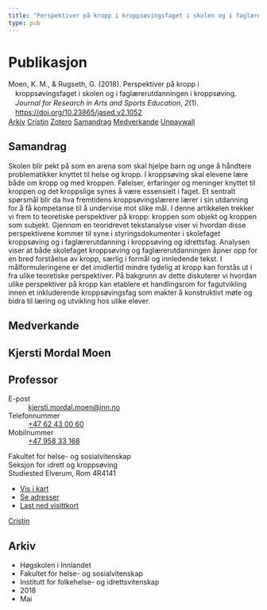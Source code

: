 ```yaml
---
title: "Perspektiver på kropp i kroppsøvingsfaget i skolen og i faglærerutdanningen i kroppsøving"
type: pub
---
```

<h1>Publikasjon</h1>
<article id="csl-bib-container-X6ZE9HHJ" class="csl-bib-container">
  <div class="csl-bib-body" style="line-height: 1.35; padding-left: 1em; text-indent:-1em;">
  <div class="csl-entry">Moen, K. M., &amp; Rugseth, G. (2018). Perspektiver p&#xE5; kropp i kropps&#xF8;vingsfaget i skolen og i fagl&#xE6;rerutdanningen i kropps&#xF8;ving. <i>Journal for Research in Arts and Sports Education</i>, <i>2</i>(1). <a href="https://doi.org/10.23865/jased.v2.1052">https://doi.org/10.23865/jased.v2.1052</a></div>
</div>
  <div class="csl-bib-buttons">
    <a href="#taxonomy-article-X6ZE9HHJ" class="csl-bib-button">Arkiv</a>
    <a href="https://app.cristin.no/results/show.jsf?id=1586283" alt="Cristin URL" class="csl-bib-button">Cristin</a>
    <a href="http://zotero.org/groups/5022929/items/X6ZE9HHJ" alt="Zotero URL" class="csl-bib-button">Zotero</a>
    <a href="#abstract-article-X6ZE9HHJ" class="csl-bib-button">Samandrag</a>
    <a href="#contributors-article-X6ZE9HHJ" class="csl-bib-button">Medverkande</a>
    <a href="https://jased.net/index.php/jased/article/download/1052/2548" class="csl-bib-button">Unpaywall</a>
  </div>
  <div id="csl-bib-meta-container-X6ZE9HHJ"></div>
</article>
<div id="csl-bib-meta-X6ZE9HHJ" class="csl-bib-meta">
  <article id="abstract-article-X6ZE9HHJ" class="abstract-article">
    <h1>Samandrag</h1>
    Skolen blir pekt på som en arena som skal hjelpe barn og unge å håndtere problematikker knyttet 
til helse og kropp. I kroppsøving skal elevene lære både om kropp og med kroppen. Følelser, 
erfaringer og meninger knyttet til kroppen og det kroppslige synes å være essensielt i faget. Et 
sentralt spørsmål blir da hva fremtidens kroppsøvingslærere lærer i sin utdanning for å få kompetanse 
til å undervise mot slike mål. I denne artikkelen trekker vi frem to teoretiske perspektiver 
på kropp: kroppen som objekt og kroppen som subjekt. Gjennom en teoridrevet tekstanalyse viser vi 
hvordan disse perspektivene kommer til syne i styringsdokumenter i skolefaget kroppsøving og i 
faglærerutdanning i kroppsøving og idrettsfag. Analysen viser at både skolefaget kroppsøving og 
faglærerutdanningen åpner opp for en bred forståelse av kropp, særlig i formål og innledende tekst. 
I målformuleringene er det imidlertid mindre tydelig at kropp kan forstås ut i fra ulike teoretiske 
perspektiver. På bakgrunn av dette diskuterer vi hvordan ulike perspektiver på kropp kan etablere 
et handlingsrom for fagutvikling innen et inkluderende kroppsøvingsfag som makter å konstruktivt 
møte og bidra til læring og utvikling hos ulike elever.
  </article>
  <article id="contributors-article-X6ZE9HHJ" class="contributors-article">
    <h1>Medverkande</h1>
    <div class="personas">
<div class="vrtx-hinn-person-card">
<div class="photo">
<i class="lar la-user-circle missing-person"></i>
</div>
<div class="info">
<hgroup><h1>Kjersti Mordal Moen</h1>
<h2>Professor</h2>
</hgroup><dl>
<dt>E-post</dt>
<dd>
<a href="mailto:kjersti.mordal.moen@inn.no">kjersti.mordal.moen@inn.no</a>
</dd>
<dt>Telefonnummer</dt>
<dd><a href="tel:+4762430060">
+47 62 43 00 60
</a></dd>
<dt>Mobilnummer</dt>
<dd><a href="tel:+4795833168">
+47 958 33 168
</a></dd>
</dl>
<p>
Fakultet for helse- og sosialvitenskap<br>
Seksjon for idrett og kroppsøving<br>
Studiested Elverum,
Rom 4R4141
</p>
<ul class="vrtx-hinn-links">
<li><a href="https://www.google.com/maps?q=60.88156,11.53723">Vis i kart</a></li>
<li><a href="https://www.inn.no/finn-en-ansatt/kjersti-mordal-moen.html#vrtx-hinn-addresses">Se adresser</a></li>
<li><a href="https://www.inn.no/finn-en-ansatt/kjersti-mordal-moen.html?vrtx=vcf">Last ned visittkort</a></li>
</ul>
</div>
</div>
<a href="https://app.cristin.no/persons/show.jsf?id=53554" alt="Cristin URL" class="personas-cristin">Cristin</a>
</div>
  </article>
  <article id="taxonomy-article-X6ZE9HHJ" class="taxonomy-article">
    <h1>Arkiv</h1>
    <ul>
      <li>Høgskolen i Innlandet</li>
      <li>Fakultet for helse- og sosialvitenskap</li>
      <li>Institutt for folkehelse- og idrettsvitenskap</li>
      <li>2018</li>
      <li>Mai</li>
    </ul>
  </article>
</div>
